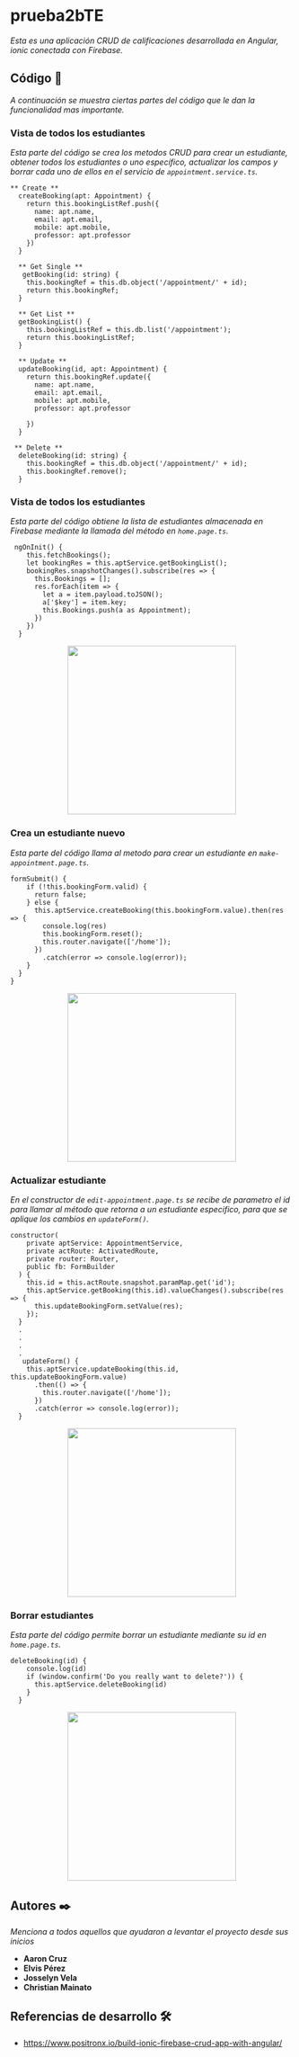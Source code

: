 



# prueba2bTE

_Esta es una aplicación CRUD de calificaciones desarrollada en Angular, ionic conectada con Firebase._

## Código  🚀

_A continuación se muestra ciertas partes del código que le dan la funcionalidad mas importante._

### Vista de todos los estudiantes

_Esta parte del código se crea los metodos CRUD para crear un estudiante, obtener todos los estudiantes o uno específico, actualizar los campos y borrar
cada uno de ellos en el servicio de `appointment.service.ts`._
```
** Create **
  createBooking(apt: Appointment) {
    return this.bookingListRef.push({
      name: apt.name,
      email: apt.email,
      mobile: apt.mobile,
      professor: apt.professor
    })
  }

  ** Get Single **
   getBooking(id: string) {
    this.bookingRef = this.db.object('/appointment/' + id);
    return this.bookingRef;
  }

  ** Get List **
  getBookingList() {
    this.bookingListRef = this.db.list('/appointment');
    return this.bookingListRef;
  }

  ** Update **
  updateBooking(id, apt: Appointment) {
    return this.bookingRef.update({
      name: apt.name,
      email: apt.email,
      mobile: apt.mobile,
      professor: apt.professor

    })
  }

 ** Delete **
  deleteBooking(id: string) {
    this.bookingRef = this.db.object('/appointment/' + id);
    this.bookingRef.remove();
  }
```

### Vista de todos los estudiantes

_Esta parte del código obtiene la lista de estudiantes almacenada en Firebase mediante la llamada del método en `home.page.ts`._
```
 ngOnInit() {
    this.fetchBookings();
    let bookingRes = this.aptService.getBookingList();
    bookingRes.snapshotChanges().subscribe(res => {
      this.Bookings = [];
      res.forEach(item => {
        let a = item.payload.toJSON();
        a['$key'] = item.key;
        this.Bookings.push(a as Appointment);
      })
    })
  }
```
<p align="center"> 
 <img src="https://elvismpq.github.io/prueba2bTE/imagenes/Captura.PNG" width="300"/> 
</p> 


### Crea un estudiante nuevo

_Esta parte del código llama al metodo para crear un estudiante en `make-appointment.page.ts`._
```
formSubmit() {
    if (!this.bookingForm.valid) {
      return false;
    } else {
      this.aptService.createBooking(this.bookingForm.value).then(res => {
        console.log(res)
        this.bookingForm.reset();
        this.router.navigate(['/home']);
      })
        .catch(error => console.log(error));
    }
  }
}
```
<p align="center"> 
 <img src="https://elvismpq.github.io/prueba2bTE/imagenes/Captura2.PNG" width="300"/> 
</p> 

### Actualizar estudiante

_En el constructor de `edit-appointment.page.ts` se recibe de parametro el id para llamar al método que retorna a un estudiante especifico, para que se aplique los cambios en `updateForm()`._
```
constructor(
    private aptService: AppointmentService,
    private actRoute: ActivatedRoute,
    private router: Router,
    public fb: FormBuilder
  ) {
    this.id = this.actRoute.snapshot.paramMap.get('id');
    this.aptService.getBooking(this.id).valueChanges().subscribe(res => {
      this.updateBookingForm.setValue(res);
    });
  }
  .
  .
  .
  .
   updateForm() {
    this.aptService.updateBooking(this.id, this.updateBookingForm.value)
      .then(() => {
        this.router.navigate(['/home']);
      })
      .catch(error => console.log(error));
  }
```
<p align="center"> 
 <img src="https://elvismpq.github.io/prueba2bTE/imagenes/Captura3.PNG" width="300"/> 
</p> 


### Borrar estudiantes

_Esta parte del código permite borrar un estudiante mediante su id en `home.page.ts`._
```
deleteBooking(id) {
    console.log(id)
    if (window.confirm('Do you really want to delete?')) {
      this.aptService.deleteBooking(id)
    }
  }
```
<p align="center"> 
 <img src="https://elvismpq.github.io/prueba2bTE/imagenes/Captura4.PNG" width="300"/> 
</p> 

## Autores ✒️

_Menciona a todos aquellos que ayudaron a levantar el proyecto desde sus inicios_

* **Aaron Cruz**
* **Elvis Pérez** 
* **Josselyn Vela**
* **Christian Mainato**


## Referencias de desarrollo 🛠️

* https://www.positronx.io/build-ionic-firebase-crud-app-with-angular/
